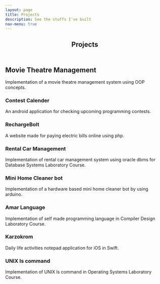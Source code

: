 ```yaml
---
layout: page
title: Projects
description: See the stuffs I've built
nav-menu: true
---
```


<!-- Main -->
<div id="main" class="alt">

<!-- One -->
<section id="one">
	<div class="inner">
		<header class="major">
			<h1>Projects</h1>
		</header>

<h2 id="content">Movie Theatre Management</h2>
<p>Implementation of a movie theatre management system using OOP concepts.</p>

<div class="row">
	<div class="6u 12u$(small)">
		<h3>Contest Calender</h3>
		<p>An android application for checking upcoming programming contests.</p>
	</div>
	<div class="6u$ 12u$(small)">
		<h3>RechargeBolt</h3>
		<p>A website made for paying electric bills online using php.</p>
	</div>
	<!-- Break -->
	<div class="4u 12u$(medium)">
		<h3>Rental Car Management</h3>
		<p>Implementation of rental car management system using oracle dbms for Database Systems Laboratory Course.</p>
	</div>
	<div class="4u 12u$(medium)">
		<h3>Mini Home Cleaner bot</h3>
		<p>Implementation of a hardware based mini home cleaner bot by using arduino.</p>
	</div>
	<div class="4u$ 12u$(medium)">
		<h3>Amar Language</h3>
		<p>Implementation of self made programming language in Compiler Design Laboratory Course.</p>
	</div>
	<div class="6u$ 12u$(small)">
		<h3>Karzokrom</h3>
		<p>Daily life activities notepad application for iOS in Swift.</p>
	</div>
	<div class="6u$ 12u$(small)">
		<h3>UNIX ls command</h3>
		<p>Implementation of UNIX ls command in Operating Systems Laboratory Course.</p>
	</div>
</div>
